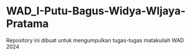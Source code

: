 # WAD_I-Putu-Bagus-Widya-WIjaya-Pratama
Repository ini dibuat untuk mengumpulkan tugas-tugas matakuliah WAD 2024
